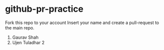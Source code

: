 # github-pr-practice
Fork this repo to your account
Insert your name and create a pull-request to the main repo.

1. Gaurav Shah
2. Ujen Tuladhar 2
